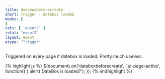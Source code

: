 ```yaml
---
title: dateboxbeforecreate
short: Trigger - datebox loaded
modes: [
]
cats: [ 'event2' ]
relat: "event2"
layout: event
etype: "Trigger"
---
```


Triggered on every page if datebox is loaded.  Pretty much useless.

{% highlight js %}
$(document).on('dateboxbeforecreate', '.ui-page-active', function() {
  alert('DateBox is loaded?');
});
{% endhighlight %}
